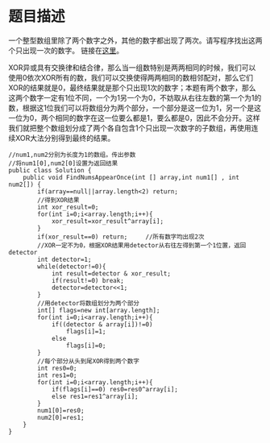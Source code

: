 # 题目描述
一个整型数组里除了两个数字之外，其他的数字都出现了两次。请写程序找出这两个只出现一次的数字。 链接在[这里](https://www.nowcoder.com/practice/e02fdb54d7524710a7d664d082bb7811?tpId=13&tqId=11193&tPage=2&rp=2&ru=/ta/coding-interviews&qru=/ta/coding-interviews/question-ranking)。

XOR异或具有交换律和结合律，那么当一组数特别是两两相同的时候，我们可以使用0依次XOR所有的数，我们可以交换使得两两相同的数相邻配对，那么它们XOR的结果就是0，最终结果就是那个只出现1次的数字；本题有两个数字，那么这两个数字一定有1位不同，一个为1另一个为0，不妨取从右往左数的第一个为1的数，根据这1位我们可以将数组分为两个部分，一个部分是这一位为1，另一个是这一位为0，两个相同的数字在这一位要么都是1，要么都是0，因此不会分开。这样我们就把整个数组划分成了两个各自包含1个只出现一次数字的子数组，再使用连续XOR大法分别得到最终的结果。
```
//num1,num2分别为长度为1的数组。传出参数
//将num1[0],num2[0]设置为返回结果
public class Solution {
    public void FindNumsAppearOnce(int [] array,int num1[] , int num2[]) {
        if(array==null||array.length<2) return;
        //得到XOR结果
        int xor_result=0;
        for(int i=0;i<array.length;i++){
            xor_result=xor_result^array[i];
        }
        if(xor_result==0) return;     //所有数字均出现2次
        //XOR一定不为0，根据XOR结果用detector从右往左得到第一个1位置，返回detector
        int detector=1;
        while(detector!=0){
            int result=detector & xor_result;
            if(result!=0) break;
            detector=detector<<1;
        }
        //用detector将数组划分为两个部分
        int[] flags=new int[array.length];
        for(int i=0;i<array.length;i++){
            if((detector & array[i])!=0)
                flags[i]=1;
            else
                flags[i]=0;
        }
        //每个部分从头到尾XOR得到两个数字
        int res0=0;
        int res1=0;
        for(int i=0;i<array.length;i++){
            if(flags[i]==0) res0=res0^array[i];
            else res1=res1^array[i];
        }
        num1[0]=res0;
        num2[0]=res1;
    }
}
```